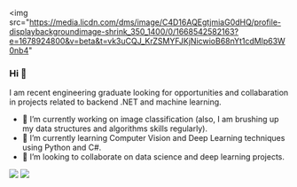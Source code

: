 <img src="https://media.licdn.com/dms/image/C4D16AQEgtjmiaG0dHQ/profile-displaybackgroundimage-shrink_350_1400/0/1668542582163?e=1678924800&v=beta&t=vk3uCQJ_KrZSMYFJKjNicwioB68nYt1cdMlp63W0nb4"

### Hi 👋
I am recent engineering graduate looking for opportunities and collabaration in projects related to backend .NET and machine learning.
- 🔭 I’m currently working on image classification (also, I am brushing up my data structures and algorithms skills regularly).
- 🌱 I’m currently learning Computer Vision and Deep Learning techniques using Python and C#.
- 🤝 I’m looking to collaborate on data science and deep learning projects. 

[<img src="https://img.shields.io/badge/linkedin-%230077B5.svg?&style=for-the-badge&logo=linkedin&logoColor=white" />](https://www.linkedin.com/in/leonardobritoti/) [<img src = "https://img.shields.io/badge/instagram-%23E4405F.svg?&style=for-the-badge&logo=instagram&logoColor=white">](https://www.instagram.com/leobrito/) 
